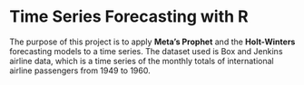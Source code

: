 # Time Series Forecasting with R

The purpose of this project is to apply **Meta’s Prophet** and the **Holt-Winters** forecasting models to a time series. The dataset used is Box and Jenkins airline data, which is a time series of the monthly totals of international airline passengers from 1949 to 1960.
